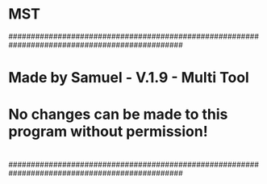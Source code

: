 # MST
###############################################################################################
#                                                                                             #
#         Made by Samuel - V.1.9 - Multi Tool                                                 #
#         No changes can be made to this program without permission!                          #
#                                                                                             #
###############################################################################################
